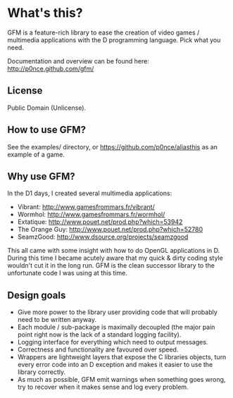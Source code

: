 # What's this?

GFM is a feature-rich library to ease the creation of video games / multimedia applications with the D programming language. Pick what you need.

Documentation and overview can be found here: http://p0nce.github.com/gfm/

## License

Public Domain (Unlicense).


## How to use GFM?

See the examples/ directory, or https://github.com/p0nce/aliasthis as an example of a game.


## Why use GFM?

In the D1 days, I created several multimedia applications:

  * Vibrant: http://www.gamesfrommars.fr/vibrant/
  * Wormhol: http://www.gamesfrommars.fr/wormhol/
  * Extatique: http://www.pouet.net/prod.php?which=53942
  * The Orange Guy: http://www.pouet.net/prod.php?which=52780
  * SeamzGood: http://www.dsource.org/projects/seamzgood

This all came with some insight with how to do OpenGL applications in D.
During this time I became acutely aware that my quick & dirty coding style wouldn't cut it in the long run.
GFM is the clean successor library to the unfortunate code I was using at this time.


## Design goals

  * Give more power to the library user providing code that will probably need to be written anyway.
  * Each module / sub-package is maximally decoupled (the major pain point right now is the lack of a standard logging facility).
  * Logging interface for everything which need to output messages.
  * Correctness and functionality are favoured over speed.
  * Wrappers are lightweight layers that expose the C libraries objects, turn every error code into an D exception and makes it easier to use the library correctly.
  * As much as possible, GFM emit warnings when something goes wrong, try to recover when it makes sense and log every problem.

